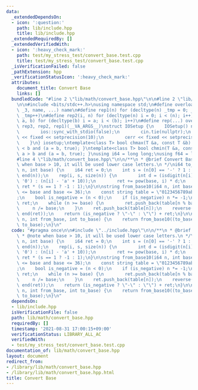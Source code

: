 ```yaml
---
data:
  _extendedDependsOn:
  - icon: ':question:'
    path: lib/include.hpp
    title: lib/include.hpp
  _extendedRequiredBy: []
  _extendedVerifiedWith:
  - icon: ':heavy_check_mark:'
    path: test/my_stress_test/convert_base.test.cpp
    title: test/my_stress_test/convert_base.test.cpp
  _isVerificationFailed: false
  _pathExtension: hpp
  _verificationStatusIcon: ':heavy_check_mark:'
  attributes:
    document_title: Convert Base
    links: []
  bundledCode: "#line 2 \"lib/math/convert_base.hpp\"\n\n#line 2 \"lib/include.hpp\"\
    \n\n#include <bits/stdc++.h>\nusing namespace std;\n#define overload3(_1, _2,\
    \ _3, name, ...) name\n#define rep1(n) for (decltype(n) _tmp = 0; _tmp < (n);\
    \ _tmp++)\n#define rep2(i, n) for (decltype(n) i = 0; i < (n); i++)\n#define rep3(i,\
    \ a, b) for (decltype(b) i = a; i < (b); i++)\n#define rep(...) overload3(__VA_ARGS__,\
    \ rep3, rep2, rep1)(__VA_ARGS__)\nstruct IOSetup {\n    IOSetup() noexcept {\n\
    \        ios::sync_with_stdio(false);\n        cin.tie(nullptr);\n        cout\
    \ << fixed << setprecision(10);\n        cerr << fixed << setprecision(10);\n\
    \    }\n} iosetup;\ntemplate<class T> bool chmax(T &a, const T &b) { return a\
    \ < b and (a = b, true); }\ntemplate<class T> bool chmin(T &a, const T &b) { return\
    \ a > b and (a = b, true); }\nusing i64 = long long;\nusing f64 = long double;\n\
    #line 4 \"lib/math/convert_base.hpp\"\n\n/**\n * @brief Convert Base\n * @note\
    \ when base > 10, it will be used lower case letters.\n */\ni64 to_base10(string\
    \ n, int base) {\n    i64 ret = 0;\n    int s = (n[0] == '-' ? 1 : 0);\n    reverse(begin(n),\
    \ end(n));\n    rep(i, s, size(n)) {\n        int d = (isdigit(n[i]) ? (n[i] -\
    \ '0') : (n[i] - 'a' + 10));\n        ret += pow(base, i) * d;\n    }\n    return\
    \ ret * (s == 1 ? -1 : 1);\n}\n\nstring from_base10(i64 n, int base) {\n    assert(2\
    \ <= base and base <= 36);\n    const string table = \"0123456789abcdefghijklmnopqrstuvwxyz\"\
    ;\n    bool is_negative = (n < 0);\n    if (is_negative) n *= -1;\n    string\
    \ ret;\n    while (n >= base) {\n        ret.push_back(table[n % base]);\n   \
    \     n /= base;\n    }\n    ret.push_back(table[n]);\n    reverse(begin(ret),\
    \ end(ret));\n    return (is_negative ? \"-\" : \"\") + ret;\n}\n\nstring convert_base(string\
    \ n, int from_base, int to_base) {\n    return from_base10((to_base10(n, from_base)),\
    \ to_base);\n}\n"
  code: "#pragma once\n\n#include \"../include.hpp\"\n\n/**\n * @brief Convert Base\n\
    \ * @note when base > 10, it will be used lower case letters.\n */\ni64 to_base10(string\
    \ n, int base) {\n    i64 ret = 0;\n    int s = (n[0] == '-' ? 1 : 0);\n    reverse(begin(n),\
    \ end(n));\n    rep(i, s, size(n)) {\n        int d = (isdigit(n[i]) ? (n[i] -\
    \ '0') : (n[i] - 'a' + 10));\n        ret += pow(base, i) * d;\n    }\n    return\
    \ ret * (s == 1 ? -1 : 1);\n}\n\nstring from_base10(i64 n, int base) {\n    assert(2\
    \ <= base and base <= 36);\n    const string table = \"0123456789abcdefghijklmnopqrstuvwxyz\"\
    ;\n    bool is_negative = (n < 0);\n    if (is_negative) n *= -1;\n    string\
    \ ret;\n    while (n >= base) {\n        ret.push_back(table[n % base]);\n   \
    \     n /= base;\n    }\n    ret.push_back(table[n]);\n    reverse(begin(ret),\
    \ end(ret));\n    return (is_negative ? \"-\" : \"\") + ret;\n}\n\nstring convert_base(string\
    \ n, int from_base, int to_base) {\n    return from_base10((to_base10(n, from_base)),\
    \ to_base);\n}\n"
  dependsOn:
  - lib/include.hpp
  isVerificationFile: false
  path: lib/math/convert_base.hpp
  requiredBy: []
  timestamp: '2021-08-31 17:00:15+09:00'
  verificationStatus: LIBRARY_ALL_AC
  verifiedWith:
  - test/my_stress_test/convert_base.test.cpp
documentation_of: lib/math/convert_base.hpp
layout: document
redirect_from:
- /library/lib/math/convert_base.hpp
- /library/lib/math/convert_base.hpp.html
title: Convert Base
---
```

